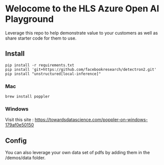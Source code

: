 # Welocome to the HLS Azure Open AI Playground

Leverage this repo to help demonstrate value to your customers as well as share starter code for them to use.

## Install 

```
pip install -r requirements.txt
pip install 'git+https://github.com/facebookresearch/detectron2.git'
pip install "unstructured[local-inference]"
```

### Mac

```
brew install poppler
```

### Windows

Visit this site : https://towardsdatascience.com/poppler-on-windows-179af0e50150

## Config

You can also leverage your own data set of pdfs by adding them in the /demos/data folder.
